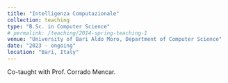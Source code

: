 ```yaml
---
title: "Intelligenza Computazionale"
collection: teaching
type: "B.Sc. in Computer Science"
# permalink: /teaching/2014-spring-teaching-1
venue: "University of Bari Aldo Moro, Department of Computer Science"
date: "2023 - ongoing"
location: "Bari, Italy"
---
```


Co-taught with Prof. Corrado Mencar.

<!-- This is a description of a teaching experience. You can use markdown like any other post.

Heading 1
======

Heading 2
======

Heading 3
====== -->